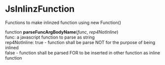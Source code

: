 # JsInlinzFunction
Functions to make inlinzed function using new Function()
<p>
function <b>parseFuncArgBodyName</b>(<i>func</i>, <i>rep4NotInline</i>)<br>
  func: a javascript function to parse as string<br>
  rep4NotInline: true - function shall be parse NOT for the purpose of being inlined<br>
                 false - function shall be parsed FOR to be inserted in other function as inline function<br>
<p>


